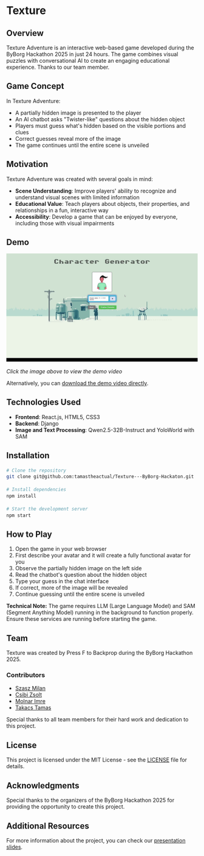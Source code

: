# Texture 

## Overview

Texture Adventure is an interactive web-based game developed during the ByBorg Hackathon 2025 in just 24 hours. The game combines visual puzzles with conversational AI to create an engaging educational experience. Thanks to our team member.

## Game Concept

In Texture Adventure:
- A partially hidden image is presented to the player
- An AI chatbot asks "Twister-like" questions about the hidden object
- Players must guess what's hidden based on the visible portions and clues
- Correct guesses reveal more of the image
- The game continues until the entire scene is unveiled

## Motivation

Texture Adventure was created with several goals in mind:
- **Scene Understanding**: Improve players' ability to recognize and understand visual scenes with limited information
- **Educational Value**: Teach players about objects, their properties, and relationships in a fun, interactive way
- **Accessibility**: Develop a game that can be enjoyed by everyone, including those with visual impairments

## Demo

[![Texture Demo Video](./media/thumbnails/texture-thumbnail.jpg)](./media/thumbnails/Texture-demo.mov)

*Click the image above to view the demo video*

Alternatively, you can [download the demo video directly](./media/thumbnails/Texture-demo.mov).

## Technologies Used

- **Frontend**: React.js, HTML5, CSS3
- **Backend**: Django
- **Image and Text Processing**: Qwen2.5-32B-Instruct and YoloWorld with SAM

## Installation

```bash
# Clone the repository
git clone git@github.com:tamastheactual/Texture---ByBorg-Hackaton.git

# Install dependencies
npm install

# Start the development server
npm start
```

## How to Play

1. Open the game in your web browser 
2. First describe your avatar and it will create a fully functional avatar for you
3. Observe the partially hidden image on the left side
4. Read the chatbot's question about the hidden object
5. Type your guess in the chat interface
6. If correct, more of the image will be revealed
7. Continue guessing until the entire scene is unveiled

**Technical Note:** The game requires LLM (Large Language Model) and SAM (Segment Anything Model) running in the background to function properly. Ensure these services are running before starting the game.

## Team

Texture was created by Press F to Backprop during the ByBorg Hackathon 2025.

### Contributors

- [Szasz Milan](https://github.com/szaszmilan)
- [Csibi Zsolt](https://github.com/zsolt-csibi)
- [Molnar Imre](https://github.com/PercibalBuxus)
- [Takacs Tamas](https://github.com/tamastheactual)


Special thanks to all team members for their hard work and dedication to this project.

## License

This project is licensed under the MIT License - see the [LICENSE](LICENSE) file for details.

## Acknowledgments

Special thanks to the organizers of the ByBorg Hackathon 2025 for providing the opportunity to create this project.

## Additional Resources

For more information about the project, you can check our [presentation slides](./media/texture.pptx).